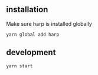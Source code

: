 ## installation

Make sure harp is installed globally

```
yarn global add harp
```

## development

```
yarn start
```

